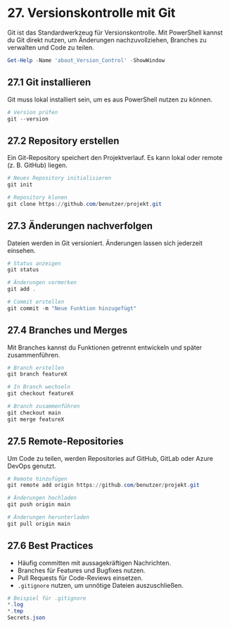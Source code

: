 # 27. Versionskontrolle mit Git

Git ist das Standardwerkzeug für Versionskontrolle. Mit PowerShell kannst du Git direkt nutzen, um Änderungen nachzuvollziehen, Branches zu verwalten und Code zu teilen.

```powershell
Get-Help -Name 'about_Version_Control' -ShowWindow
```

## 27.1 Git installieren

Git muss lokal installiert sein, um es aus PowerShell nutzen zu können.

```powershell
# Version prüfen
git --version
```

## 27.2 Repository erstellen

Ein Git-Repository speichert den Projektverlauf. Es kann lokal oder remote (z. B. GitHub) liegen.

```powershell
# Neues Repository initialisieren
git init

# Repository klonen
git clone https://github.com/benutzer/projekt.git
```

## 27.3 Änderungen nachverfolgen

Dateien werden in Git versioniert. Änderungen lassen sich jederzeit einsehen.

```powershell
# Status anzeigen
git status

# Änderungen vormerken
git add .

# Commit erstellen
git commit -m "Neue Funktion hinzugefügt"
```

## 27.4 Branches und Merges

Mit Branches kannst du Funktionen getrennt entwickeln und später zusammenführen.

```powershell
# Branch erstellen
git branch featureX

# In Branch wechseln
git checkout featureX

# Branch zusammenführen
git checkout main
git merge featureX
```

## 27.5 Remote-Repositories

Um Code zu teilen, werden Repositories auf GitHub, GitLab oder Azure DevOps genutzt.

```powershell
# Remote hinzufügen
git remote add origin https://github.com/benutzer/projekt.git

# Änderungen hochladen
git push origin main

# Änderungen herunterladen
git pull origin main
```

## 27.6 Best Practices

* Häufig committen mit aussagekräftigen Nachrichten.
* Branches für Features und Bugfixes nutzen.
* Pull Requests für Code-Reviews einsetzen.
* `.gitignore` nutzen, um unnötige Dateien auszuschließen.

```powershell
# Beispiel für .gitignore
*.log
*.tmp
Secrets.json
```
